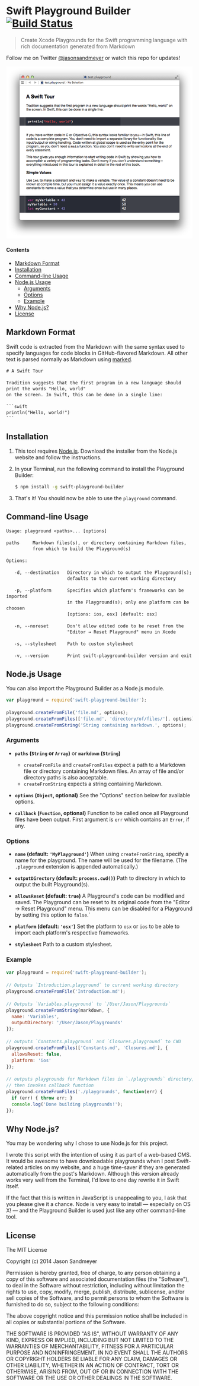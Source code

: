 # Swift Playground Builder [![Build Status](https://travis-ci.org/jas/swift-playground-builder.svg?branch=master)](https://travis-ci.org/jas/swift-playground-builder)

> Create Xcode Playgrounds for the Swift programming language with rich documentation generated from Markdown

Follow me on Twitter [@jasonsandmeyer](http://twitter.com/jasonsandmeyer) or watch this repo for updates!

![Playground example](screenshot.png)

#### Contents
* [Markdown Format](README.md#markdown-format)
* [Installation](README.md#installation)
* [Command-line Usage](README.md#command-line-usage)
* [Node.js Usage](README.md#nodejs-usage)
  * [Arguments](README.md#arguments)
  * [Options](README.md#options)
  * [Example](README.md#example)
* [Why Node.js?](README.md#why-nodejs)
* [License](README.md#license)

## Markdown Format

Swift code is extracted from the Markdown with the same syntax used to specify languages for code blocks in GitHub-flavored Markdown. All other text is parsed normally as Markdown using [marked](https://github.com/chjj/marked).

    # A Swift Tour

    Tradition suggests that the first program in a new language should print the words "Hello, world"
    on the screen. In Swift, this can be done in a single line:

    ```swift
    println("Hello, world!")
    ```

## Installation

1. This tool requires [Node.js](http://nodejs.org). Download the installer from the Node.js website and follow the instructions.

2. In your Terminal, run the following command to install the Playground Builder:

   ```sh
   $ npm install -g swift-playground-builder
   ```

3. That's it! You should now be able to use the `playground` command.

## Command-line Usage

```
Usage: playground <paths>... [options]

paths     Markdown files(s), or directory containing Markdown files,
          from which to build the Playground(s)

Options:

   -d, --destination   Directory in which to output the Playground(s);
                       defaults to the current working directory

   -p, --platform      Specifies which platform's frameworks can be imported
                       in the Playground(s); only one platform can be choosen
                       [options: ios, osx] [default: osx]

   -n, --noreset       Don't allow edited code to be reset from the
                       "Editor → Reset Playground" menu in Xcode

   -s, --stylesheet    Path to custom stylesheet

   -v, --version       Print swift-playground-builder version and exit
```

## Node.js Usage

You can also import the Playground Builder as a Node.js module.

```js
var playground = require('swift-playground-builder');

playground.createFromFile('file.md', options);
playground.createFromFiles(['file.md', 'directory/of/files/'], options);
playground.createFromString('String containing markdown.', options);
```

### Arguments

* **`paths` (`String` or `Array`)** or **`markdown` (`String`)**
  * `createFromFile` and `createFromFiles` expect a path to a Markdown file or directory containing Markdown files. An array of file and/or directory paths is also acceptable.
  * `createFromString` expects a string containing Markdown.

* **`options` (`Object`, optional)**
  See the "Options" section below for available options.

* **`callback` (`Function`, optional)**
  Function to be called once all Playground files have been output. First argument is `err` which contains an `Error`, if any.

### Options

* **`name` (default: `'MyPlayground'`)**
  When using `createFromString`, specify a name for the playground. The name will be used for
  the filename. (The `.playground` extension is appended automatically.)

* **`outputDirectory` (default: `process.cwd()`)**
  Path to directory in which to output the built Playground(s).

* **`allowsReset` (default: `true`)**
  A Playground's code can be modified and saved. The Playground can be reset to its original code from the "Editor → Reset Playground" menu. This menu can be disabled for a Playground by setting this option to `false`.`

* **`platform` (default: `'osx'`)**
  Set the platform to `osx` or `ios` to be able to import each platform's respective frameworks.

* **`stylesheet`**
  Path to a custom stylesheet.


### Example

```js
var playground = require('swift-playground-builder');

// Outputs `Introduction.playground` to current working directory
playground.createFromFile('Introduction.md');

// Outputs `Variables.playground` to `/User/Jason/Playgrounds`
playground.createFromString(markdown, {
  name: 'Variables',
  outputDirectory: '/User/Jason/Playgrounds'
});

// outputs `Constants.playground` and `Closures.playground` to CWD
playground.createFromFiles(['Constants.md', 'Closures.md'], {
  allowsReset: false,
  platform: 'ios'
});

// outputs playgrounds for Markdown files in `./playgrounds` directory,
// then invokes callback function
playground.createFromFiles('./playgrounds', function(err) {
  if (err) { throw err; }
  console.log('Done building playgrounds!');
});
```

## Why Node.js?

You may be wondering why I chose to use Node.js for this project.

I wrote this script with the intention of using it as part of a web-based CMS. It would be awesome to have downloadable playgrounds when I post Swift-related articles on my website, and a huge time-saver if they are generated automatically from the post's Markdown. Although this version already works very well from the Terminal, I'd love to one day rewrite it in Swift itself.

If the fact that this is written in JavaScript is unappealing to you, I ask that you please give it a chance. Node is very easy to install — especially on OS X!  — and the Playground Builder is used just like any other command-line tool.

## License

The MIT License

Copyright (c) 2014 Jason Sandmeyer

Permission is hereby granted, free of charge, to any person obtaining a copy of this software and associated documentation files (the "Software"), to deal in the Software without restriction, including without limitation the rights to use, copy, modify, merge, publish, distribute, sublicense, and/or sell copies of the Software, and to permit persons to whom the Software is furnished to do so, subject to the following conditions:

The above copyright notice and this permission notice shall be included in all copies or substantial portions of the Software.

THE SOFTWARE IS PROVIDED "AS IS", WITHOUT WARRANTY OF ANY KIND, EXPRESS OR IMPLIED, INCLUDING BUT NOT LIMITED TO THE WARRANTIES OF MERCHANTABILITY, FITNESS FOR A PARTICULAR PURPOSE AND NONINFRINGEMENT. IN NO EVENT SHALL THE AUTHORS OR COPYRIGHT HOLDERS BE LIABLE FOR ANY CLAIM, DAMAGES OR OTHER LIABILITY, WHETHER IN AN ACTION OF CONTRACT, TORT OR OTHERWISE, ARISING FROM, OUT OF OR IN CONNECTION WITH THE SOFTWARE OR THE USE OR OTHER DEALINGS IN THE SOFTWARE.
